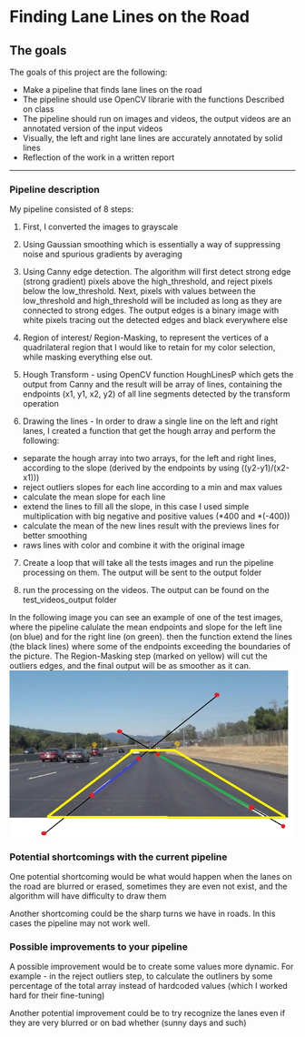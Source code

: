 # **Finding Lane Lines on the Road**

## The goals


 The goals of this project are the following:
* Make a pipeline that finds lane lines on the road
* The pipeline should use OpenCV librarie with the functions Described on class
* The pipeline should run on images and videos, the output videos are an annotated version of the input videos
* Visually, the left and right lane lines are accurately annotated by solid lines
* Reflection of the work in a written report


[//]: # (Image References)

[image1]: ./examples/grayscale.jpg "Grayscale"

---

### Pipeline description


My pipeline consisted of 8 steps:
1. First, I converted the images to grayscale

2. Using Gaussian smoothing which is essentially a way of suppressing noise and spurious gradients by averaging

3. Using Canny edge detection. The algorithm will first detect strong edge (strong gradient) pixels above the high_threshold, and reject pixels below the low_threshold. Next, pixels with values between the low_threshold and high_threshold will be included as long as they are connected to strong edges. The output edges is a binary image with white pixels tracing out the detected edges and black everywhere else

4. Region of interest/ Region-Masking, to represent the vertices of a quadrilateral region that I would like to retain for my color selection, while masking everything else out.

5. Hough Transform - using OpenCV function HoughLinesP which gets the output from Canny and the result will be array of lines, containing the endpoints (x1, y1, x2, y2) of all line segments detected by the transform operation

6. Drawing the lines - In order to draw a single line on the left and right lanes, I created a function that get the hough array and perform the following:
  * separate the hough array into two arrays, for the left and right lines, according to the slope (derived by the endpoints by using ((y2-y1)/(x2-x1)))
  * reject outliers slopes for each line according to a min and max values
  * calculate the mean slope for each line
  * extend the lines to fill all the slope, in this case I used   simple multiplication with big negative and positive values (\*400 and \*(-400))
  * calculate the mean of the new lines result with the previews lines for better smoothing
  * raws lines with color and combine it with the original image

7. Create a loop that will take all the tests images and run the pipeline processing on them. The output will be sent to the output folder

8.  run the processing on the videos. The output can be found on the test_videos_output folder

In the following image you can see an example of one of the test images, where the pipeline calulate the mean endpoints and slope for the left line (on blue) and for the right line (on green). then the function extend the lines (the black lines) where some of the endpoints exceeding the boundaries of the picture. The Region-Masking step (marked on yellow) will cut the outliers edges, and the final output will be as smoother as it can.
![]( https://github.com/shmulik-willinger/lane_line_detection/blob/master/readme_img/extend_lines.jpg?raw=true)


### Potential shortcomings with the current pipeline


One potential shortcoming would be what would happen when the lanes on the road are blurred or erased, sometimes they are even not exist, and the algorithm will have difficulty to draw them

Another shortcoming could be the sharp turns we have in roads. In this cases the pipeline may not work well.


### Possible improvements to your pipeline

A possible improvement would be to create some values more dynamic. For example - in the reject outliers step, to calculate the outliners by some percentage of the total array instead of hardcoded values (which I worked hard for their fine-tuning)  

Another potential improvement could be to try recognize the lanes even if they are very blurred or on bad whether (sunny days and such)

